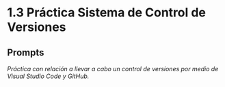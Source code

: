 # 1.3 Práctica Sistema de Control de Versiones

## Prompts
_Práctica con relación a llevar a cabo un control de versiones por medio de Visual Studio Code y GitHub._
